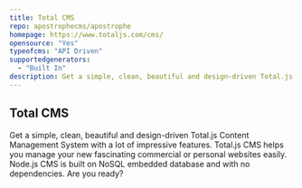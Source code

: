 ```yaml
---
title: Total CMS
repo: apostrophecms/apostrophe
homepage: https://www.totaljs.com/cms/
opensource: "Yes"
typeofcms: "API Driven"
supportedgenerators:
  - "Built In"
description: Get a simple, clean, beautiful and design-driven Total.js Content Management System with a lot of impressive features
---
```

## Total CMS
Get a simple, clean, beautiful and design-driven Total.js Content Management System with a lot of impressive features. Total.js CMS helps you manage your new fascinating commercial or personal websites easily. Node.js CMS is built on NoSQL embedded database and with no dependencies. Are you ready?

